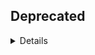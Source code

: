 ## Deprecated
<details>
***

<h1 align="center">
Rena Reverse
</h1>
<p align="center">
Rena Reverse | Reverse Engineered version of Team Crescendo 'Rena'
</p>

***
## 프로젝트 설명
 - [메인 코드](https://github.com/star0202/Rena-Reverse/tree/main/rena)
 - 이 레포지토리는 Rena의 Reverse Engineering 버전입니다.
 - 이 레포지토리에선 Rena의 모든 기능들을 구현하고 버그들을 더 빠르게 수정하기 위해 노력합니다.
 - - 2023/2/7 기준 기능 80% 구현 완료
 - 만약 CBT가 종료되고 Rena의 소스코드가 오픈소스화 되더라도, 이 레포지토리는 유지될 가능성이 높습니다.

## 레나 오리지널과의 차이점
 - 대부분의 명령어에서 레나와 다르게 `ephmeral` 옵션이 `private` 옵션을 override 합니다.
</details>